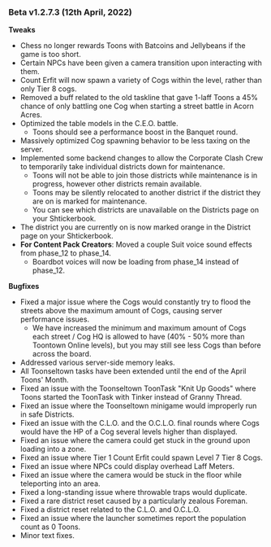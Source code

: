 ### Beta v1.2.7.3 (12th April, 2022)
 
**Tweaks**
- Chess no longer rewards Toons with Batcoins and Jellybeans if the game is too short.
- Certain NPCs have been given a camera transition upon interacting with them.
- Count Erfit will now spawn a variety of Cogs within the level, rather than only Tier 8 cogs.
- Removed a buff related to the old taskline that gave 1-laff Toons a 45% chance of only battling one Cog when starting a street battle in Acorn Acres.
- Optimized the table models in the C.E.O. battle.
  - Toons should see a performance boost in the Banquet round.
- Massively optimized Cog spawning behavior to be less taxing on the server.
- Implemented some backend changes to allow the Corporate Clash Crew to temporarily take individual districts down for maintenance.
  - Toons will not be able to join those districts while maintenance is in progress, however other districts remain available.
  - Toons may be silently relocated to another district if the district they are on is marked for maintenance.
  - You can see which districts are unavailable on the Districts page on your Shtickerbook.
- The district you are currently on is now marked orange in the District page on your Shtickerbook.
- **For Content Pack Creators**: Moved a couple Suit voice sound effects from phase_12 to phase_14.
  - Boardbot voices will now be loading from phase_14 instead of phase_12.
 
**Bugfixes**
- Fixed a major issue where the Cogs would constantly try to flood the streets above the maximum amount of Cogs, causing server performance issues.
  - We have increased the minimum and maximum amount of Cogs each street / Cog HQ is allowed to have (40% - 50% more than Toontown Online levels), but you may still see less Cogs than before across the board.
- Addressed various server-side memory leaks.
- All Toonseltown tasks have been extended until the end of the April Toons' Month.
- Fixed an issue with the Toonseltown ToonTask "Knit Up Goods" where Toons started the ToonTask with Tinker instead of Granny Thread.
- Fixed an issue where the Toonseltown minigame would improperly run in safe Districts.
- Fixed an issue with the C.L.O. and the O.C.L.O. final rounds where Cogs would have the HP of a Cog several levels higher than displayed.
- Fixed an issue where the camera could get stuck in the ground upon loading into a zone.
- Fixed an issue where Tier 1 Count Erfit could spawn Level 7 Tier 8 Cogs.
- Fixed an issue where NPCs could display overhead Laff Meters.
- Fixed an issue where the camera would be stuck in the floor while teleporting into an area.
- Fixed a long-standing issue where throwable traps would duplicate.
- Fixed a rare district reset caused by a particularly zealous Foreman.
- Fixed a district reset related to the C.L.O. and O.C.L.O.
- Fixed an issue where the launcher sometimes report the population count as 0 Toons.
- Minor text fixes.
